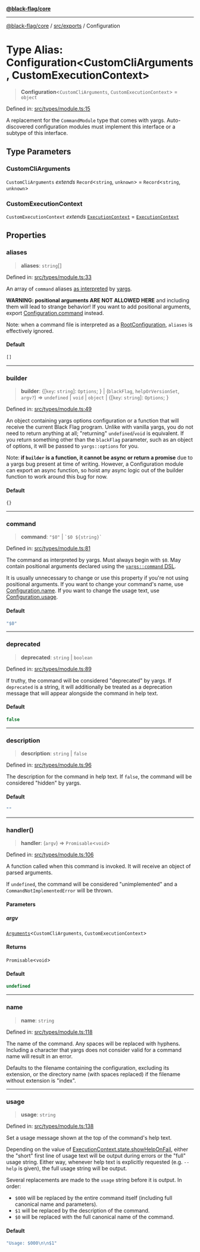 [**@black-flag/core**](../../../README.md)

***

[@black-flag/core](../../../README.md) / [src/exports](../README.md) / Configuration

# Type Alias: Configuration\<CustomCliArguments, CustomExecutionContext\>

> **Configuration**\<`CustomCliArguments`, `CustomExecutionContext`\> = `object`

Defined in: [src/types/module.ts:15](https://github.com/Xunnamius/black-flag/blob/b4a32322c214182f04aaa04d9c05f164415f17c8/src/types/module.ts#L15)

A replacement for the `CommandModule` type that comes with yargs.
Auto-discovered configuration modules must implement this interface or a
subtype of this interface.

## Type Parameters

### CustomCliArguments

`CustomCliArguments` *extends* `Record`\<`string`, `unknown`\> = `Record`\<`string`, `unknown`\>

### CustomExecutionContext

`CustomExecutionContext` *extends* [`ExecutionContext`](../util/type-aliases/ExecutionContext.md) = [`ExecutionContext`](../util/type-aliases/ExecutionContext.md)

## Properties

### aliases

> **aliases**: `string`[]

Defined in: [src/types/module.ts:33](https://github.com/Xunnamius/black-flag/blob/b4a32322c214182f04aaa04d9c05f164415f17c8/src/types/module.ts#L33)

An array of `command` aliases [as
interpreted](https://github.com/yargs/yargs/pull/647) by
[yargs](https://github.com/yargs/yargs/blob/main/docs/advanced.md#command-aliases).

**WARNING: positional arguments ARE NOT ALLOWED HERE** and including them
will lead to strange behavior! If you want to add positional arguments,
export [Configuration.command](#command) instead.

Note: when a command file is interpreted as a [RootConfiguration](RootConfiguration.md),
`aliases` is effectively ignored.

#### Default

```ts
[]
```

***

### builder

> **builder**: \{[`key`: `string`]: `Options`; \} \| (`blackFlag`, `helpOrVersionSet`, `argv?`) => `undefined` \| `void` \| `object` \| \{[`key`: `string`]: `Options`; \}

Defined in: [src/types/module.ts:49](https://github.com/Xunnamius/black-flag/blob/b4a32322c214182f04aaa04d9c05f164415f17c8/src/types/module.ts#L49)

An object containing yargs options configuration or a function that will
receive the current Black Flag program. Unlike with vanilla yargs, you do
not need to return anything at all; "returning" `undefined`/`void` is
equivalent. If you return something other than the `blackFlag` parameter,
such as an object of options, it will be passed to `yargs::options` for
you.

Note: **if `builder` is a function, it cannot be async or return a
promise** due to a yargs bug present at time of writing. However, a
Configuration module can export an async function, so hoist any
async logic out of the builder function to work around this bug for now.

#### Default

```ts
{}
```

***

### command

> **command**: `"$0"` \| `` `$0 ${string}` ``

Defined in: [src/types/module.ts:81](https://github.com/Xunnamius/black-flag/blob/b4a32322c214182f04aaa04d9c05f164415f17c8/src/types/module.ts#L81)

The command as interpreted by yargs. Must always begin with `$0`. May
contain positional arguments declared using the [`yargs::command`
DSL](https://github.com/yargs/yargs/blob/main/docs/advanced.md#positional-arguments).

It is usually unnecessary to change or use this property if you're not
using positional arguments. If you want to change your command's name, use
[Configuration.name](#name). If you want to change the usage text, use
[Configuration.usage](#usage).

#### Default

```ts
"$0"
```

***

### deprecated

> **deprecated**: `string` \| `boolean`

Defined in: [src/types/module.ts:89](https://github.com/Xunnamius/black-flag/blob/b4a32322c214182f04aaa04d9c05f164415f17c8/src/types/module.ts#L89)

If truthy, the command will be considered "deprecated" by yargs. If
`deprecated` is a string, it will additionally be treated as a deprecation
message that will appear alongside the command in help text.

#### Default

```ts
false
```

***

### description

> **description**: `string` \| `false`

Defined in: [src/types/module.ts:96](https://github.com/Xunnamius/black-flag/blob/b4a32322c214182f04aaa04d9c05f164415f17c8/src/types/module.ts#L96)

The description for the command in help text. If `false`, the command will
be considered "hidden" by yargs.

#### Default

```ts
""
```

***

### handler()

> **handler**: (`argv`) => `Promisable`\<`void`\>

Defined in: [src/types/module.ts:106](https://github.com/Xunnamius/black-flag/blob/b4a32322c214182f04aaa04d9c05f164415f17c8/src/types/module.ts#L106)

A function called when this command is invoked. It will receive an object
of parsed arguments.

If `undefined`, the command will be considered "unimplemented" and a
`CommandNotImplementedError` will be thrown.

#### Parameters

##### argv

[`Arguments`](Arguments.md)\<`CustomCliArguments`, `CustomExecutionContext`\>

#### Returns

`Promisable`\<`void`\>

#### Default

```ts
undefined
```

***

### name

> **name**: `string`

Defined in: [src/types/module.ts:118](https://github.com/Xunnamius/black-flag/blob/b4a32322c214182f04aaa04d9c05f164415f17c8/src/types/module.ts#L118)

The name of the command. Any spaces will be replaced with hyphens.
Including a character that yargs does not consider valid for a
command name will result in an error.

Defaults to the filename containing the configuration, excluding its
extension, or the directory name (with spaces replaced) if the
filename without extension is "index".

***

### usage

> **usage**: `string`

Defined in: [src/types/module.ts:138](https://github.com/Xunnamius/black-flag/blob/b4a32322c214182f04aaa04d9c05f164415f17c8/src/types/module.ts#L138)

Set a usage message shown at the top of the command's help text.

Depending on the value of
[ExecutionContext.state.showHelpOnFail](https://github.com/Xunnamius/black-flag/blob/main/docs/api/src/exports/util/type-aliases/ExecutionContext.md#showhelponfail),
either the "short" first line of usage text will be output during errors or
the "full" usage string. Either way, whenever help text is explicitly
requested (e.g. `--help` is given), the full usage string will be output.

Several replacements are made to the `usage` string before it is output. In
order:

- `$000` will be replaced by the entire command itself (including full
  canonical name and parameters).
- `$1` will be replaced by the description of the command.
- `$0` will be replaced with the full canonical name of the command.

#### Default

```ts
"Usage: $000\n\n$1"
```
